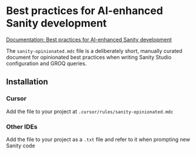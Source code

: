 # Best practices for AI-enhanced Sanity development

[Documentation: Best practices for AI-enhanced Sanity development](https://www.sanity.io/docs/ai-best-practices)

The `sanity-opinionated.mdc` file is a deliberately short, manually curated document for opinionated best practices when writing Sanity Studio configuration and GROQ queries.

## Installation

### Cursor

Add the file to your project at `.cursor/rules/sanity-opinionated.mdc`

### Other IDEs

Add the file to your project as a `.txt` file and refer to it when prompting new Sanity code
